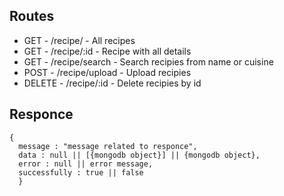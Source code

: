## Routes

- GET - /recipe/ - All recipes
- GET - /recipe/:id - Recipe with all details
- GET - /recipe/search - Search recipies from name or cuisine
- POST - /recipe/upload - Upload recipies
- DELETE - /recipe/:id - Delete recipies by id

## Responce

```
{
  message : "message related to responce",
  data : null || [{mongodb object}] || {mongodb object},
  error : null || error message,
  successfully : true || false
  }
```
